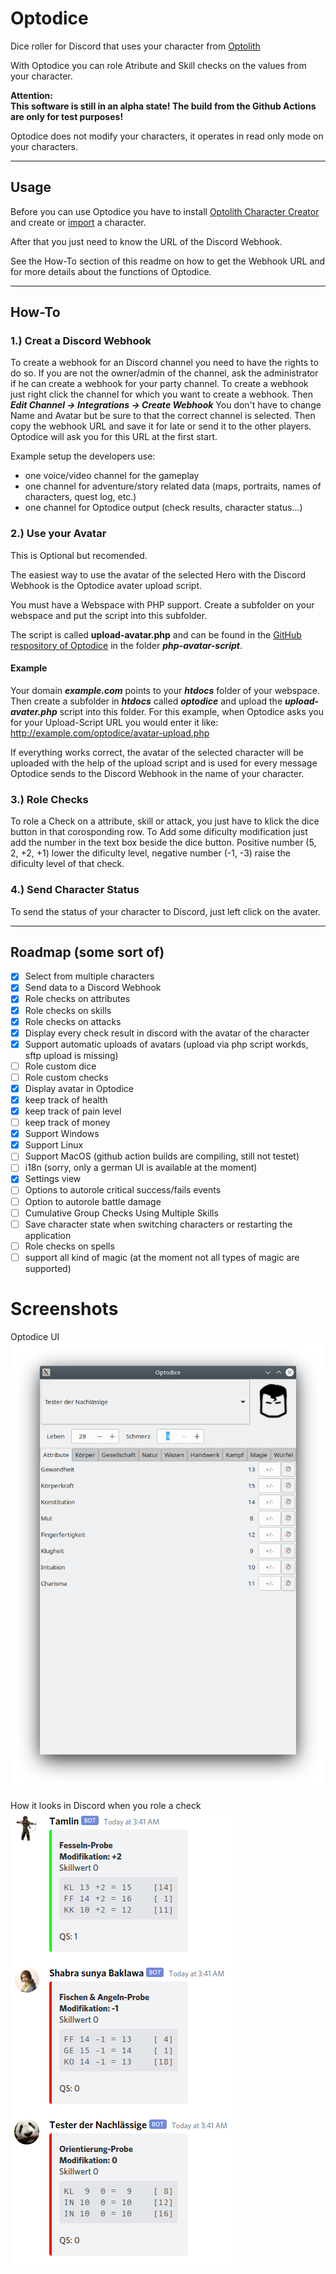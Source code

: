 # Optodice
Dice roller for Discord that uses your character from [Optolith](https://optolith.app)

With Optodice you can role Atribute and Skill checks on the values from your character.

**Attention:  
This software is still in an alpha state! The build from the Github Actions are only for test purposes!**

Optodice does not modify your characters, it operates in read only mode on your characters.

---
## Usage
Before you can use Optodice you have to install [Optolith Character Creator](https://optolith.app) and create or [import](https://12gem.me/uno-sguardo-nel-buio/raccolta-di-eroi/) a character.

After that you just need to know the URL of the Discord Webhook.

See the How-To section of this readme on how to get the Webhook URL and for more details about the functions of Optodice.

---
## How-To
### 1.) Creat a Discord Webhook
To create a webhook for an Discord channel you need to have
the rights to do so. If you are not the owner/admin of the
channel, ask the administrator if he can create a webhook for
your party channel.
To create a webhook just right click the channel for which
you want to create a webhook. Then ***Edit Channel ->
Integrations -> Create Webhook***
You don't have to change Name and Avatar but be sure to
that the correct channel is selected. Then copy the webhook
URL and save it for late or send it to the 
other players. Optodice will ask you for this URL at the first start.

Example setup the developers use:
 - one voice/video channel for the gameplay
 - one channel for adventure/story related data (maps, portraits,
   names of characters, quest log, etc.)
 - one channel for Optodice output (check results, character status...)

### 2.) Use your Avatar
This is Optional but recomended.

The easiest way to use the avatar of the selected Hero with
the Discord Webhook is the Optodice avater upload script.

You must have a Webspace with PHP support.
Create a subfolder on your webspace and put the script into
this subfolder.

The script is called **upload-avatar.php** and can be found in the
[GitHub respository of Optodice](https://github.com/soulflyman/Optodice) in the folder ***php-avatar-script***.

#### Example
Your domain ***example.com*** points to your ***htdocs*** folder of
your webspace.
Then create a subfolder in ***htdocs*** called ***optodice*** and upload
the ***upload-avater.php*** script into this folder.
For this example, when Optodice asks you for your Upload-Script URL you would enter it like:
http://example.com/optodice/avatar-upload.php

If everything works correct, the avatar of the selected character
will be uploaded with the help of the upload script and is used
for every message Optodice sends to the Discord Webhook in
the name of your character.


### 3.) Role Checks
To role a Check on a attribute, skill or attack, you just have to klick the dice button in that corosponding row.
To Add some dificulty modification just add the number in the text box beside the dice button. Positive number (5, 2, +2, +1) lower the dificulty level, negative number (-1, -3) raise the dificulty level of that check.

### 4.) Send Character Status
To send the status of your character to Discord, just left click on the avater.

---
## Roadmap (some sort of) 
- [x] Select from multiple characters
- [x] Send data to a Discord Webhook
- [x] Role checks on attributes
- [x] Role checks on skills
- [x] Role checks on attacks
- [x] Display every check result in discord with the avatar of the character
- [x] Support automatic uploads of avatars (upload via php script workds, sftp upload is missing)
- [ ] Role custom dice
- [ ] Role custom checks
- [x] Display avatar in Optodice
- [x] keep track of health
- [X] keep track of pain level
- [ ] keep track of money
- [x] Support Windows
- [x] Support Linux
- [ ] Support MacOS (github action builds are compiling, still not testet)
- [ ] i18n (sorry, only a german UI is available at the moment)
- [x] Settings view
- [ ] Options to autorole critical success/fails events
- [ ] Option to autorole battle damage
- [ ] Cumulative Group Checks Using Multiple Skills
- [ ] Save character state when switching characters or restarting the application
- [ ] Role checks on spells
- [ ] support all kind of magic (at the moment not all types of magic are supported)
   
# Screenshots
Optodice UI  
![Screenshot of the Optodice UI](https://github.com/soulflyman/optodice/blob/main/.github/assets/screenshots/optodice.png?raw=true)

How it looks in Discord when you role a check  
![Screenshot of the Optodice messages in a Discord channel](https://github.com/soulflyman/optodice/blob/main/.github/assets/screenshots/discord.png?raw=true)